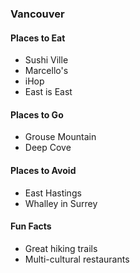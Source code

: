 ### Vancouver

#### Places to Eat
- Sushi Ville
- Marcello's
- iHop
- East is East

#### Places to Go
- Grouse Mountain
- Deep Cove

#### Places to Avoid
- East Hastings
- Whalley in Surrey

#### Fun Facts
- Great hiking trails
- Multi-cultural restaurants
